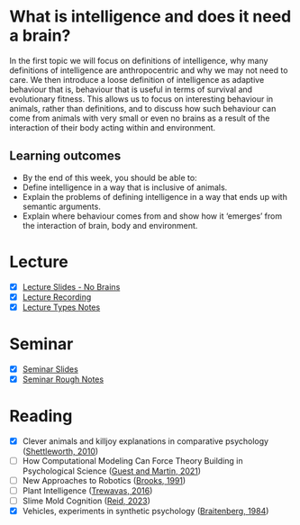 # What is intelligence and does it need a brain?
In the first topic we will focus on definitions of intelligence, why many definitions of intelligence are anthropocentric and why we may not need to care. We then introduce a loose definition of intelligence as adaptive behaviour that is, behaviour that is useful in terms of survival and evolutionary fitness. This allows us to focus on interesting behaviour in animals, rather than definitions, and to discuss how such behaviour can come from animals with very small or even no brains as a result of the interaction of their body acting within and environment. 

## Learning outcomes
- By the end of this week, you should be able to:
- Define intelligence in a way that is inclusive of animals.
- Explain the problems of defining intelligence in a way that ends up with semantic arguments.
- Explain where behaviour comes from and show how it ‘emerges’ from the interaction of brain, body and environment.

# Lecture 
- [x] [Lecture Slides - No Brains](https://github.com/LukeBirkett/study-planner/blob/main/826G5_Intelligence_in_Animals_and_Machines/weeks/week_1/files/IAM%20Lecture%201%20No%20Brains%202025.pdf)
- [x] [Lecture Recording](https://sussex.cloud.panopto.eu/Panopto/Pages/Viewer.aspx?id=d0401628-f318-4746-8e0a-b3680094a55d)
- [x] [Lecture Types Notes](https://github.com/LukeBirkett/study-planner/blob/main/826G5_Intelligence_in_Animals_and_Machines/weeks/week_1/files/lecture_typed_rough_notes.md)

# Seminar 
 - [x] [Seminar Slides](https://github.com/LukeBirkett/study-planner/blob/main/826G5_Intelligence_in_Animals_and_Machines/weeks/week_1/files/IAM_week1_seminar.pdf)
 - [x] [Seminar Rough Notes](https://github.com/LukeBirkett/study-planner/blob/main/826G5_Intelligence_in_Animals_and_Machines/weeks/week_1/files/seminar_typed_rough_notes.md)

# Reading

- [x] Clever animals and killjoy explanations in comparative psychology ([Shettleworth, 2010](https://github.com/LukeBirkett/study-planner/blob/main/826G5_Intelligence_in_Animals_and_Machines/weeks/week_1/readings/shettleworth_2010_killjoy_explanations.pdf))
- [ ] How Computational Modeling Can Force Theory Building in Psychological Science ([Guest and Martin, 2021](https://github.com/LukeBirkett/study-planner/blob/main/826G5_Intelligence_in_Animals_and_Machines/weeks/week_1/readings/guest_martin_2021_how_computational_modeling.pdf))
- [ ] New Approaches to Robotics ([Brooks, 1991](https://github.com/LukeBirkett/study-planner/blob/main/826G5_Intelligence_in_Animals_and_Machines/weeks/week_1/readings/brooks_new_approaches_robotics.pdf))
- [ ] Plant Intelligence ([Trewavas, 2016](https://github.com/LukeBirkett/study-planner/blob/main/826G5_Intelligence_in_Animals_and_Machines/weeks/week_1/readings/plant_intelligence.pdf))
- [ ] Slime Mold Cognition ([Reid, 2023](https://github.com/LukeBirkett/study-planner/blob/main/826G5_Intelligence_in_Animals_and_Machines/weeks/week_1/readings/slime_mould.pdf))
- [x] Vehicles, experiments in synthetic psychology ([Braitenberg, 1984](https://github.com/LukeBirkett/study-planner/blob/main/826G5_Intelligence_in_Animals_and_Machines/weeks/week_1/readings/braitenberg_1_28.pdf))
